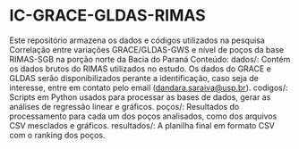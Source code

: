 # IC-GRACE-GLDAS-RIMAS
Este repositório armazena os dados e códigos utilizados na pesquisa Correlação entre variações GRACE/GLDAS-GWS e nível de poços da base RIMAS-SGB na porção norte da Bacia do Paraná
Conteúdo:
dados/: Contém os dados brutos do RIMAS utilizados no estudo. Os dados do GRACE e GLDAS serão disponibilizados perante a identificação, caso seja de interesse, entre em contato pelo email (dandara.saraiva@usp.br).
codigos/: Scripts em Python usados para processar as bases de dados, gerar as análises de regressão linear e gráficos.
poços/: Resultados do processamento para cada um dos poços analisados, como dos arquivos CSV mesclados e gráficos.
resultados/: A planilha final em formato CSV com o ranking dos poços.

